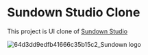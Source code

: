 # Sundown Studio Clone

This project is UI clone of <a href="https://www.sundown-studio.com/">Sundown Studio</a>

![64d3dd9edfb41666c35b15c2_Sundown logo](https://github.com/muhammadIbrahim1-k/sundown-studio-clone/assets/141178652/f9279e4f-799f-4597-9102-9f80c7f082b8)
